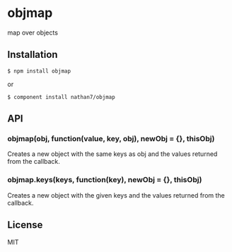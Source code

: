 
# objmap

  map over objects

## Installation

    $ npm install objmap

  or

    $ component install nathan7/objmap

## API

### objmap(obj, function(value, key, obj), newObj = {}, thisObj)

  Creates a new object with the same keys as obj and the values returned from the callback.

### objmap.keys(keys, function(key), newObj = {}, thisObj)

  Creates a new object with the given keys and the values returned from the callback.

## License

  MIT
